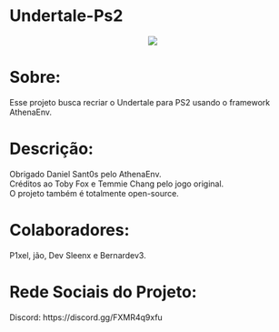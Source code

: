 # Undertale-Ps2
<div align="center">
<img src="https://github.com/P1xelDevv/Undertale-Ps2/assets/148770450/37d9749f-768b-4945-89ce-e1a0d0b099fc" />
</div>
<h1>Sobre:</h1>
Esse projeto busca recriar o Undertale para PS2 usando o framework AthenaEnv.
<h1>Descrição:</h1>
Obrigado Daniel Sant0s pelo AthenaEnv.
<br>
Créditos ao Toby Fox e Temmie Chang pelo jogo original.
<br>
O projeto também é totalmente open-source.
<h1>Colaboradores:</h1>
P1xel, jão, Dev Sleenx e Bernardev3.
<h1>Rede Sociais do Projeto:</h1>
Discord: https://discord.gg/FXMR4q9xfu
